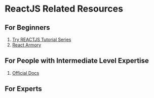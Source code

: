 # ReactJS Related Resources

## For Beginners
1. [Try REACTJS Tutorial Series](https://www.youtube.com/playlist?list=PLEsfXFp6DpzQbwYDx1zgcKJ4tzyWFaESK)
2. [React Armory](https://reactarmory.com/)

## For People with Intermediate Level Expertise

1. [Official Docs](https://reactjs.org/docs/hello-world.html)

## For Experts
